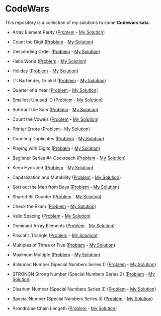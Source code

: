# CodeWars

This repository is a collection of my solutions to some **Codewars kata**.

- Array Element Parity ([Problem](https://www.codewars.com/kata/5a092d9e46d843b9db000064) - [My Solution](https://github.com/danaeharris/CodeWars/blob/master/arrayElementParity.js))

- Count the Digit ([Problem](https://www.codewars.com/kata/566fc12495810954b1000030) - [My Solution](https://github.com/danaeharris/CodeWars/blob/master/countTheDigit.js))

- Descending Order ([Problem](https://www.codewars.com/kata/5467e4d82edf8bbf40000155) - [My Solution](https://github.com/danaeharris/CodeWars/blob/master/descendingOrder.js))

- Hello World ([Problem](codewars.com/kata/523b4ff7adca849afe000035) - [My Solution](https://github.com/danaeharris/CodeWars/blob/master/helloWorld.js))

- Holiday ([Problem](https://www.codewars.com/kata/57e92e91b63b6cbac20001e5) - [My Solution](https://github.com/danaeharris/CodeWars/blob/master/holidayViii%20DutyFree.js))

- L1: Bartender, Drinks! ([Problem](https://www.codewars.com/kata/568dc014440f03b13900001d) - [My Solution](https://github.com/danaeharris/CodeWars/blob/master/bartenderDrinks.js))

- Quarter of a Year ([Problem](https://www.codewars.com/kata/5ce9c1000bab0b001134f5af) - [My Solution](https://github.com/danaeharris/CodeWars/blob/master/quarterOfAYear.js))

- Smallest Unused ID ([Problem](https://www.codewars.com/kata/55eea63119278d571d00006a) - [My Solution](https://github.com/danaeharris/CodeWars/blob/master/smallestUnusedId.js))

- Subtract the Sum ([Problem](https://www.codewars.com/kata/56c5847f27be2c3db20009c3) - [My Solution](https://github.com/danaeharris/CodeWars/blob/master/subtractTheSum.js))

- Count the Vowels ([Problem](https://www.codewars.com/kata/54ff3102c1bad923760001f3/train/javascript) - [My Solution](https://github.com/danaeharris/CodeWars/blob/master/vowelCount.js))

- Printer Errors ([Problem](https://www.codewars.com/kata/56541980fa08ab47a0000040) - [My Solution](https://github.com/danaeharris/CodeWars/blob/master/printerErrors.js))

- Counting Duplicates ([Problem](https://www.codewars.com/kata/54bf1c2cd5b56cc47f0007a1) - [My Solution](https://github.com/danaeharris/CodeWars/blob/master/countingDuplicates.js))

- Playing with Digits ([Problem](https://www.codewars.com/kata/5552101f47fc5178b1000050) - [My Solution](https://github.com/danaeharris/CodeWars/blob/master/playingWithDigits.js))

- Beginner Series #4 Cockroach ([Problem](https://www.codewars.com/kata/55fab1ffda3e2e44f00000c6) - [My Solution](https://github.com/danaeharris/CodeWars/blob/master/beginnerSeries%234Cockroach.js))

- Keep Hydrated ([Problem](https://www.codewars.com/kata/582cb0224e56e068d800003c) - [My Solution](https://github.com/danaeharris/CodeWars/commit/818fd3227e6d9191250fa72864321e3be6ada60a))

- Capitalization and Mutability ([Problem](https://www.codewars.com/kata/595970246c9b8fa0a8000086) - [My Solution](https://github.com/danaeharris/CodeWars/commit/da459d82c0d0897f29897f057c892050bdcbfe7e))

- Sort out the Men from Boys ([Problem](https://www.codewars.com/kata/5af15a37de4c7f223e00012d) - [My Solution](https://github.com/danaeharris/CodeWars/commit/57c8d38579464f93a64e9bdfac488c98f8aca3b6))

- Shared Bit Counter ([Problem](https://www.codewars.com/kata/58a5aeb893b79949eb0000f1) - [My Solution](https://github.com/danaeharris/CodeWars/blob/master/sharedBitCounter.js))

- Check the Exam ([Problem](https://www.codewars.com/kata/5a3dd29055519e23ec000074) - [My Solution](https://github.com/danaeharris/CodeWars/blob/master/checkTheExam.js))

- Valid Spacing ([Problem](https://www.codewars.com/kata/5f77d62851f6bc0033616bd8) - [My Solution](https://github.com/danaeharris/CodeWars/blob/master/validSpacing.js))

- Dominant Array Elements ([Problem](https://www.codewars.com/kata/5a04133e32b8b998dc000089) - [My Solution](https://github.com/danaeharris/CodeWars/blob/master/dominantArrayElements.js))

- Pascal's Triangle ([Problem](https://www.codewars.com/kata/5226eb40316b56c8d500030f) - [My Solution](https://github.com/danaeharris/CodeWars/blob/master/pascalsTriangle.js))

- Multiples of Three or Five ([Problem](https://www.codewars.com/kata/514b92a657cdc65150000006) - [My Solution](https://github.com/danaeharris/CodeWars/blob/master/multiplesOfThreeOrFive.js))

- Maximum Multiple ([Problem](https://www.codewars.com/kata/5aba780a6a176b029800041c) - [My Solution](https://github.com/danaeharris/CodeWars/blob/master/maximumMultiple.js))

- Balanced Number (Special Numbers Series 1) ([Problem](https://www.codewars.com/kata/5a4e3782880385ba68000018) - [My Solution](https://github.com/danaeharris/CodeWars/blob/master/balancedNumber.js))

- STRONGN Strong Number (Special Numbers Series 2) ([Problem](https://www.codewars.com/kata/5a4d303f880385399b000001) - [My Solution](https://github.com/danaeharris/CodeWars/blob/master/strongnStrongNumber.js))

- Disarium Number (Special Numbers Series 3) ([Problem](https://www.codewars.com/kata/5a53a17bfd56cb9c14000003) - [My Solution](https://github.com/danaeharris/CodeWars/blob/master/disariumNumber.js))

- Special Number (Special Numbers Series 5) ([Problem](https://www.codewars.com/kata/5a55f04be6be383a50000187) - [My Solution](https://github.com/danaeharris/CodeWars/blob/master/specialNumber.js))

- Palindrome Chain Lengeth ([Problem](https://www.codewars.com/kata/525f039017c7cd0e1a000a26) - [My Solution](https://github.com/danaeharris/CodeWars/blob/master/palindromeChainLength.js))
